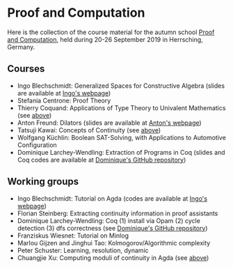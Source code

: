 # Proof and Computation
Here is the collection of the course material for the autumn school [Proof and Computation](http://www.mathematik.uni-muenchen.de/~schwicht/pc19.php), held during 20-26 September 2019 in Herrsching, Germany.

## Courses
- Ingo Blechschmidt: Generalized Spaces for Constructive Algebra (slides are available at [Ingo's webpage](https://www.speicherleck.de/iblech/stuff/slides-herrsching2019.pdf))
- Stefania Centrone: Proof Theory
- Thierry Coquand: Applications of Type Theory to Univalent Mathematics (see [above](https://github.com/cj-xu/PC19/tree/master/Coquand))
- Anton Freund: Dilators (slides are available at [Anton's webpage](https://sites.google.com/view/antonfreund/talks))
- Tatsuji Kawai: Concepts of Continuity (see [above](https://github.com/cj-xu/PC19/tree/master/Kawai))
- Wolfgang Küchlin: Boolean SAT-Solving, with Applications to Automotive Configuration
- Dominique Larchey-Wendling: Extraction of Programs in Coq (slides and Coq codes are available at [Dominique's GitHub repository](https://github.com/DmxLarchey/PC19))

## Working groups
- Ingo Blechschmidt: Tutorial on Agda (codes are available at [Ingo's webpage](https://www.speicherleck.de/iblech/stuff/pc2019.txt))
- Florian Steinberg: Extracting continuity information in proof assistants
- Dominique Larchey-Wendling: Coq (1) install via Opam (2) cycle detection (3) dfs correctness (see [Dominique's GitHub repository](https://github.com/DmxLarchey/PC19))
- Franziskus Wiesnet: Tutorial on Minlog
- Marlou Gijzen and Jinghui Tao: Kolmogorov/Algorithmic complexity
- Peter Schuster: Learning, resolution, dynamic
- Chuangjie Xu: Computing moduli of continuity in Agda (see [above](https://github.com/cj-xu/PC19/tree/master/Xu))
